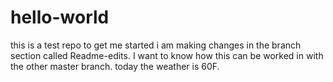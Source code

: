 # hello-world
this is a test repo to get me started
i am making changes in the branch section called Readme-edits. I want to know how this can be worked in with the other master branch.
today the weather is 60F.
